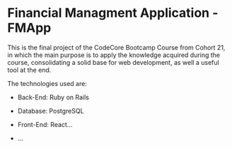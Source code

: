 # Financial Managment Application - FMApp

This is the final project of the CodeCore Bootcamp Course from Cohort 21, in which the main purpose is to apply the knowledge acquired during the course, consolidating a solid base for web development, as well a useful tool at the end.

The technologies used are:

* Back-End: Ruby on Rails

* Database: PostgreSQL

* Front-End: React...

* ...

